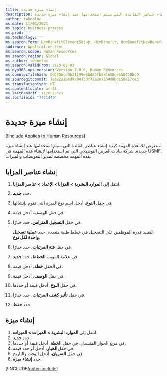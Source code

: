 ```yaml
---
title: إنشاء ميزة جديدة
description: ستعرض لك هذه المهمة كيفية إنشاء عناصر الفائدة التي سيتم استخدامها عند إنشاء ميزة جديدة.
author: twheeloc
ms.date: 11/03/2021
ms.topic: business-process
ms.prod: ''
ms.technology: ''
ms.search.form: HcmBenefitElementSetup, HcmBenefit, HcmBenefitNewBenefit, HcmBenefitPlanLookup, BenefitWorkspace, HcmBenefitSummaryPart
audience: Application User
ms.search.scope: Human Resources
ms.search.region: Global
ms.author: twheeloc
ms.search.validFrom: 2020-02-03
ms.dyn365.ops.version: Version 7.0.0, Human Resources
ms.openlocfilehash: 0d180ecd9b2f199e8bd85fb5e1e88ce550458bc0
ms.sourcegitcommit: 7e0e2a266d9a9473df72e207554d9bd150e17ce3
ms.translationtype: HT
ms.contentlocale: ar-SA
ms.lasthandoff: 11/05/2021
ms.locfileid: "7771449"
---
```

# <a name="create-a-new-benefit"></a>إنشاء ميزة جديدة

[!include [Applies to Human Resources](../includes/applies-to-hr.md)]

ستعرض لك هذه المهمة كيفية إنشاء عناصر الفائدة التي سيتم استخدامها عند إنشاء ميزة جديدة. شركة بيانات العرض التوضيحي التي تم استخدامها لإنشاء هذه المهمة هي USMF.‬ هذه المهمة مخصصة لمدير التعويضات والميزات.


## <a name="create-benefit-elements"></a>إنشاء عناصر المزايا

1. انتقل إلى **الموارد البشرية \> المزايا \> الإعداد \> عناصر المزايا**.
2. حدد **جديد**.
3. في حقل **النوع**، أدخل اسم نوع الميزة التي تقوم بإنشائها.
4. في حقل **الوصف**، أدخل قيمة.
5. في حقل **التسجيل المتزامن**، حدد خيارًا.

    لتقييد قدرة الموظفين على التسجيل في خطط طبية متعددة، حدد **عملية تسجيل واحدة لكل نوع‬**.

6. في حقل **فئة المرتبات**، حدد خيارًا.
7. في علامة التبويب **الخطط**، حدد **جديد**.
8. في الحقل **خطة**، أدخل قيمة.
9. في حقل **الوصف**، أدخل قيمة.
10. في حقل **النوع**، أدخل قيمة أو حددها.
11. في حقل **تأثير كشف المرتبات**، حدد خيارًا.
12. حدد **حفظ**.

## <a name="create-a-benefit"></a>إنشاء ميزة

1. انتقل إلى **الموارد البشرية \> الميزات \> الميزات**.
2. حدد **جديد**.
3. في مربع الحوار المنسدل، في حقل **الخطة**، أدخل قيمة أو حددها.
4. في حقل **الخيار**، أدخل أو حدد قيمة.
5. في حقل **السريان**، أدخل الوقت والتاريخ.
6. حدد **إنشاء ميزة**.

[!INCLUDE[footer-include](../includes/footer-banner.md)]
